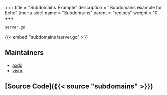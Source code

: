 +++
title = "Subdomains Example"
description = "Subdomains example for Echo"
[menu.side]
  name = "Subdomains"
  parent = "recipes"
  weight = 10
+++

`server.go`

{{< embed "subdomains/server.go" >}}

## Maintainers

- [axdg](https://github.com/axdg)
- [vishr](https://github.com/vishr)

## [Source Code]({{< source "subdomains" >}})
